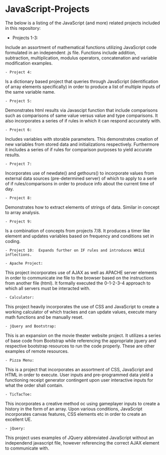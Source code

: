 # JavaScript-Projects



The below is a listing of the JavaScript (and more) related projects included in this repository:

- Projects 1-3: 
    
Include an assortment of mathematical functions utilizing JavaScript code formulated in an independent .js file.  Functions include addition, subtraction, multiplication, modulus operators, concatenation and variable modification examples.

    - Project 4:  
Is a dictionary based project that queries through JavaScript (identification of array elements specifically) in order to produce a list of multiple inputs of the same variable name.

    - Project 5:  
Demonstrates html results via Javascipt function that include comparisons such as comparisons of same value versus value and type comparisons.  It also incorporates a series of if rules in which it can respond accurately with.
    
    - Project 6:  
Includes variables with storable parameters.  This demonstrates creation of new variables from stored data and initializations respectively.  Furthermore it includes a series of if rules for comparison purposes to yield accurate results.
    
    - Project 7:  
Incorporates use of newdate() and gethours() to incorporate values from external data sources (pre-determined server) of which to apply to a serie of if rules/comparisons in order to produce info about the current time of day.
    
    - Project 8:  
Demonstrates how to extract elements of strings of data.  Similar in concept to array analysis.
    
    - Project 9:  
Is a combination of concepts from projects 7/8.  It produces a timer like element and updates variables based on frequency and conditions set in coding.
    
    - Project 10:  Expands further on IF rules and introduces WHILE inflections.
    
    - Apache Project:  
This project incorporates use of AJAX as well as APACHE server elements in order to communicate ine file to the browser based on the instructions from another file (html).  It formally executed the 0-1-2-3-4 approach to which all servers must be interacted with.
    
    - Calculator:  
This project heavily incorporates the use of CSS and JavaScript to create a working calculator of which trackes and can update values, execute many math functions and be manually reset.
    
    - jQuery and Bootstrap:  
This is an expansion on the movie theater website project.  It utilizes a series of base code from Bootstrap while referencing the appropriate jquery and respective bootstrap resources to run the code properly.  These are other examples of remote resources.
    
    - Pizza Menu:  
This is a project that incorporates an assortment of CSS, JavaScript and HTML in order to execute.  User inputs and pre-programmed data yield a functioning receipt generator contingent upon user interactive inputs for what the order shall contain.
    
    - TicTacToe:  
This incorporates a creative method oc using gameplayer inputs to create a history in the form of an array.  Upon various conditions, JavaScript incorporates canvas features, CSS elements etc in order to create an excellent UE.
    
    - jQuery:  
This project uses examples of JQuery abbreviated JavaScript without an independend javascript file, however referencing the correct AJAX element to communicate with.
